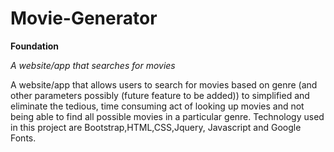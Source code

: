 # Movie-Generator

**Foundation**

*A website/app that searches for movies*

A website/app that allows users to search for movies based on genre (and other parameters possibly (future feature to be added)) to simplified and eliminate the tedious, time consuming act of looking up movies and not being able to find all possible movies in a particular genre. Technology used in this project are Bootstrap,HTML,CSS,Jquery, Javascript and Google Fonts.


<!-- ## Link to depolyed site
[Deplyoed Site](https://onlydeniros.github.io/Password-Generator/)

## Screenshot of the deployed site
![Screenshot](./assets/images/passwordGen-img.png) -->